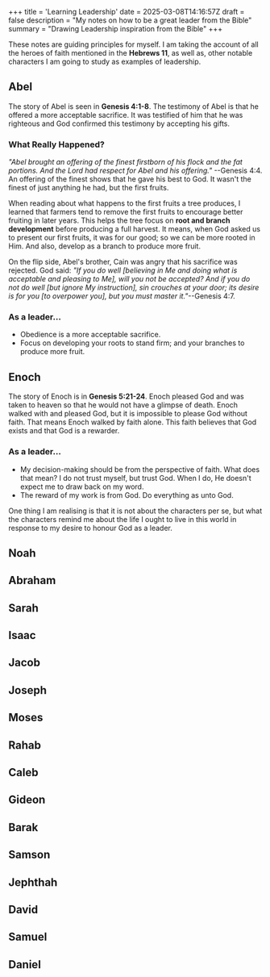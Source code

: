 +++
title = 'Learning Leadership'
date = 2025-03-08T14:16:57Z
draft = false
description = "My notes on how to be a great leader from the Bible"
summary = "Drawing Leadership inspiration from the Bible"
+++

These notes are guiding principles for myself. I am taking the
account of all the heroes of faith mentioned in the **Hebrews 11**,
as well as, other notable characters I am going to study as examples
of leadership.

## Abel

The story of Abel is seen in **Genesis 4:1-8**. The testimony of 
Abel is that he offered a more acceptable sacrifice. It was 
testified of him that he was righteous and God confirmed this
testimony by accepting his gifts.

### What Really Happened?

*"Abel brought an offering of the finest firstborn of his flock and
the fat portions. And the Lord had respect for Abel and his 
offering."* --Genesis 4:4. An offering of the finest shows that he
gave his best to God. It wasn't the finest of just anything he had,
but the first fruits.

When reading about what happens to the first fruits a tree produces,
I learned that farmers tend to remove the first fruits to encourage
better fruiting in later years. This helps the tree focus on **root 
and branch development** before producing a full harvest.
It means, when God asked us to present our first fruits, it was for
our good; so we can be more rooted in Him. And also, develop as a
branch to produce more fruit.

On the flip side, Abel's brother, Cain was angry that his sacrifice
was rejected. God said: *"If you do well [believing in Me and doing
what is acceptable and pleasing to Me], will you not be accepted?
And if you do not do well [but ignore My instruction], sin crouches
at your door; its desire is for you [to overpower you], but you must
master it."*--Genesis 4:7.

### As a leader...

- Obedience is a more acceptable sacrifice.
- Focus on developing your roots to stand firm; and your branches
to produce more fruit.

## Enoch 

The story of Enoch is in **Genesis 5:21-24**. Enoch pleased God and
was taken to heaven so that he would not have a glimpse of death.
Enoch walked with and pleased God, but it is impossible to please
God without faith. That means Enoch walked by faith alone. This
faith believes that God exists and that God is a rewarder.

### As a leader...

- My decision-making should be from the perspective of faith. What
does that mean? I do not trust myself, but trust God. When I do, He
doesn't expect me to draw back on my word.
- The reward of my work is from God. Do everything as unto God.

One thing I am realising is that it is not about the characters per
se, but what the characters remind me about the life I ought to live
in this world in response to my desire to honour God as a leader.

## Noah

## Abraham

## Sarah

## Isaac

## Jacob

## Joseph

## Moses

## Rahab

## Caleb

## Gideon

## Barak

## Samson

## Jephthah

## David

## Samuel

## Daniel

